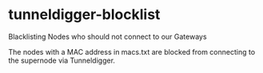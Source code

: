 # tunneldigger-blocklist
Blacklisting Nodes who should not connect to our Gateways

The nodes with a MAC address in macs.txt are blocked from connecting to the supernode via Tunneldigger.
